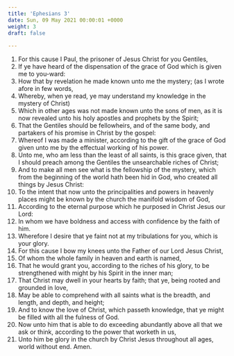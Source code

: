 ```yaml
---
title: 'Ephesians 3'
date: Sun, 09 May 2021 00:00:01 +0000
weight: 3
draft: false
  
---
```


1. For this cause I Paul, the prisoner of Jesus Christ for you Gentiles,
2. If ye have heard of the dispensation of the grace of God which is given me to you-ward:
3. How that by revelation he made known unto me the mystery; (as I wrote afore in few words,
4. Whereby, when ye read, ye may understand my knowledge in the mystery of Christ)
5. Which in other ages was not made known unto the sons of men, as it is now revealed unto his holy apostles and prophets by the Spirit;
6. That the Gentiles should be fellowheirs, and of the same body, and partakers of his promise in Christ by the gospel:
7. Whereof I was made a minister, according to the gift of the grace of God given unto me by the effectual working of his power.
8. Unto me, who am less than the least of all saints, is this grace given, that I should preach among the Gentiles the unsearchable riches of Christ;
9. And to make all men see what is the fellowship of the mystery, which from the beginning of the world hath been hid in God, who created all things by Jesus Christ:
10. To the intent that now unto the principalities and powers in heavenly places might be known by the church the manifold wisdom of God,
11. According to the eternal purpose which he purposed in Christ Jesus our Lord:
12. In whom we have boldness and access with confidence by the faith of him.
13. Wherefore I desire that ye faint not at my tribulations for you, which is your glory.
14. For this cause I bow my knees unto the Father of our Lord Jesus Christ,
15. Of whom the whole family in heaven and earth is named,
16. That he would grant you, according to the riches of his glory, to be strengthened with might by his Spirit in the inner man;
17. That Christ may dwell in your hearts by faith; that ye, being rooted and grounded in love,
18. May be able to comprehend with all saints what is the breadth, and length, and depth, and height;
19. And to know the love of Christ, which passeth knowledge, that ye might be filled with all the fulness of God.
20. Now unto him that is able to do exceeding abundantly above all that we ask or think, according to the power that worketh in us,
21. Unto him be glory in the church by Christ Jesus throughout all ages, world without end. Amen.
